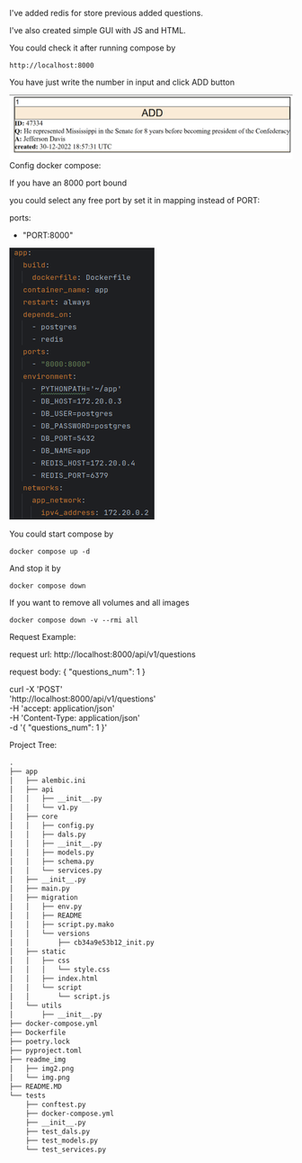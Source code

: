 I've added redis for store previous added questions.

I've also created simple GUI with JS and HTML.

You could check it after running compose by 

    http://localhost:8000
You have just write the number in input and click ADD button

![img.png](readme_img/img2.png)
Config docker compose:

If you have an 8000 port bound 

you could select any free port by set it in mapping instead of PORT:

ports:
 
   - "PORT:8000"

![img.png](readme_img/img.png)

You could start compose by 

    docker compose up -d

And stop it by

    docker compose down

If you want to remove all volumes and all images

    docker compose down -v --rmi all


Request Example:

request url: http://localhost:8000/api/v1/questions

request body: {
  "questions_num": 1
}

curl -X 'POST' \
  'http://localhost:8000/api/v1/questions' \
  -H 'accept: application/json' \
  -H 'Content-Type: application/json' \
  -d '{
  "questions_num": 1
}'

Project Tree:

    .
    ├── app
    │   ├── alembic.ini
    │   ├── api
    │   │   ├── __init__.py
    │   │   └── v1.py
    │   ├── core
    │   │   ├── config.py
    │   │   ├── dals.py
    │   │   ├── __init__.py
    │   │   ├── models.py
    │   │   ├── schema.py
    │   │   └── services.py
    │   ├── __init__.py
    │   ├── main.py
    │   ├── migration
    │   │   ├── env.py
    │   │   ├── README
    │   │   ├── script.py.mako
    │   │   └── versions
    │   │       ├── cb34a9e53b12_init.py
    │   ├── static
    │   │   ├── css
    │   │   │   └── style.css
    │   │   ├── index.html
    │   │   └── script
    │   │       └── script.js
    │   └── utils
    │       ├── __init__.py
    ├── docker-compose.yml
    ├── Dockerfile
    ├── poetry.lock
    ├── pyproject.toml
    ├── readme_img
    │   ├── img2.png
    │   └── img.png
    ├── README.MD
    └── tests
        ├── conftest.py
        ├── docker-compose.yml
        ├── __init__.py
        ├── test_dals.py
        ├── test_models.py
        └── test_services.py
  